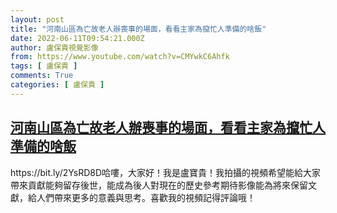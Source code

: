 ```yaml
---
layout: post
title: "河南山區為亡故老人辦喪事的場面，看看主家為攛忙人準備的啥飯"
date: 2022-06-11T09:54:21.000Z
author: 盧保貴視覺影像
from: https://www.youtube.com/watch?v=CMYwkC6Ahfk
tags: [ 盧保貴 ]
comments: True
categories: [ 盧保貴 ]
---
```

<!--1654941261000-->
[河南山區為亡故老人辦喪事的場面，看看主家為攛忙人準備的啥飯](https://www.youtube.com/watch?v=CMYwkC6Ahfk)
------

<div>
https://bit.ly/2YsRD8D哈嘍，大家好！我是盧寶貴！我拍攝的視頻希望能給大家帶來貢獻能夠留存後世，能成為後人對現在的歷史參考期待影像能為將來保留文獻，給人們帶來更多的意義與思考。喜歡我的視頻記得評論哦！
</div>
